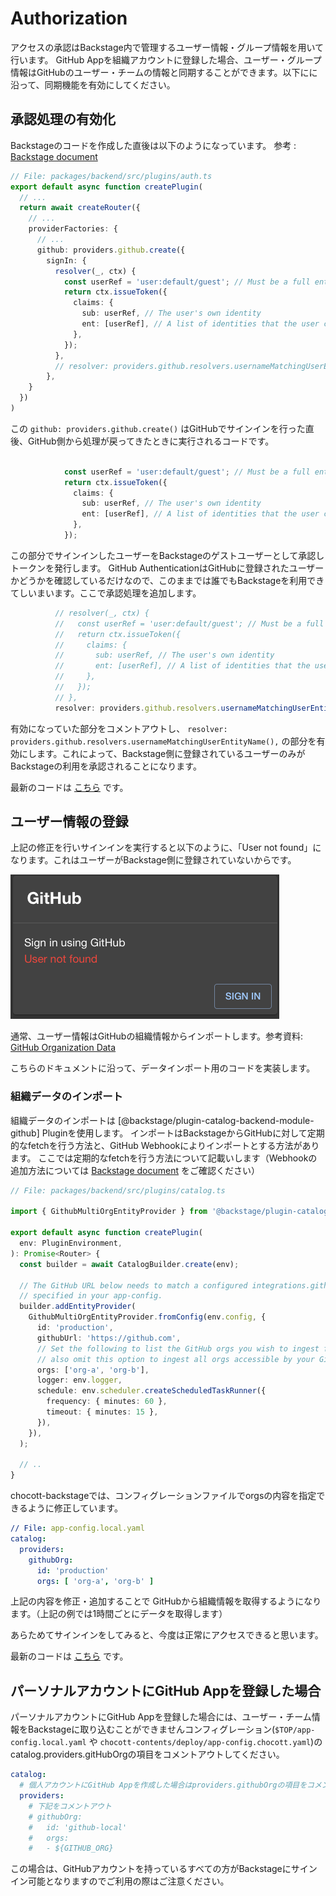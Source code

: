 # Authorization

アクセスの承認はBackstage内で管理するユーザー情報・グループ情報を用いて行います。
GitHub Appを組織アカウントに登録した場合、ユーザー・グループ情報はGitHubのユーザー・チームの情報と同期することができます。以下にに沿って、同期機能を有効にしてください。

## 承認処理の有効化

Backstageのコードを作成した直後は以下のようになっています。
参考 : [Backstage document](https://backstage.io/docs/auth/identity-resolver)


```typescript
// File: packages/backend/src/plugins/auth.ts
export default async function createPlugin(
  // ...
  return await createRouter({
    // ...
    providerFactories: {
      // ...
      github: providers.github.create({
        signIn: {
          resolver(_, ctx) {
            const userRef = 'user:default/guest'; // Must be a full entity reference
            return ctx.issueToken({
              claims: {
                sub: userRef, // The user's own identity
                ent: [userRef], // A list of identities that the user claims ownership through
              },
            });
          },
          // resolver: providers.github.resolvers.usernameMatchingUserEntityName(),
        },
    }
  })
)
```

この `github: providers.github.create()` はGitHubでサインインを行った直後、GitHub側から処理が戻ってきたときに実行されるコードです。

```typescript

            const userRef = 'user:default/guest'; // Must be a full entity reference
            return ctx.issueToken({
              claims: {
                sub: userRef, // The user's own identity
                ent: [userRef], // A list of identities that the user claims ownership through
              },
            });

```

この部分でサインインしたユーザーをBackstageのゲストユーザーとして承認しトークンを発行します。
GitHub AuthenticationはGitHubに登録されたユーザーかどうかを確認しているだけなので、このままでは誰でもBackstageを利用できてしいまいます。ここで承認処理を追加します。

```typescript
          // resolver(_, ctx) {
          //   const userRef = 'user:default/guest'; // Must be a full entity reference
          //   return ctx.issueToken({
          //     claims: {
          //       sub: userRef, // The user's own identity
          //       ent: [userRef], // A list of identities that the user claims ownership through
          //     },
          //   });
          // },
          resolver: providers.github.resolvers.usernameMatchingUserEntityName(),

```

有効になっていた部分をコメントアウトし、 `resolver: providers.github.resolvers.usernameMatchingUserEntityName(),` の部分を有効にします。これによって、Backstage側に登録されているユーザーのみがBackstageの利用を承認されることになります。

最新のコードは [こちら](https://github.com/ap-communications/chocott-backstage/blob/main/packages/backend/src/plugins/auth.ts) です。

## ユーザー情報の登録

上記の修正を行いサインインを実行すると以下のように、「User not found」になります。これはユーザーがBackstage側に登録されていないからです。

![Siginin, user not found](signin-user-not-found.png)

通常、ユーザー情報はGitHubの組織情報からインポートします。参考資料: [GitHub Organization Data](https://backstage.io/docs/integrations/github/org)

こちらのドキュメントに沿って、データインポート用のコードを実装します。

### 組織データのインポート

組織データのインポートは [@backstage/plugin-catalog-backend-module-github] Pluginを使用します。
インポートはBackstageからGitHubに対して定期的なfetchを行う方法と、GitHub Webhookによりインポートとする方法があります。
ここでは定期的なfetchを行う方法について記載いします（Webhookの追加方法については [Backstage document](https://backstage.io/docs/integrations/github/org/#installation-with-events-support) をご確認ください）


```typescript
// File: packages/backend/src/plugins/catalog.ts

import { GithubMultiOrgEntityProvider } from '@backstage/plugin-catalog-backend-module-github';

export default async function createPlugin(
  env: PluginEnvironment,
): Promise<Router> {
  const builder = await CatalogBuilder.create(env);

  // The GitHub URL below needs to match a configured integrations.github entry
  // specified in your app-config.
  builder.addEntityProvider(
    GithubMultiOrgEntityProvider.fromConfig(env.config, {
      id: 'production',
      githubUrl: 'https://github.com',
      // Set the following to list the GitHub orgs you wish to ingest from. You can
      // also omit this option to ingest all orgs accessible by your GitHub integration
      orgs: ['org-a', 'org-b'],
      logger: env.logger,
      schedule: env.scheduler.createScheduledTaskRunner({
        frequency: { minutes: 60 },
        timeout: { minutes: 15 },
      }),
    }),
  );

  // ..
}

```


chocott-backstageでは、コンフィグレーションファイルでorgsの内容を指定できるように修正しています。

```yaml
// File: app-config.local.yaml
catalog:
  providers:
    githubOrg:
      id: 'production'
      orgs: [ 'org-a', 'org-b' ]

```

上記の内容を修正・追加することで GitHubから組織情報を取得するようになります。（上記の例では1時間ごとにデータを取得します）

あらためてサインインをしてみると、今度は正常にアクセスできると思います。

最新のコードは [こちら](https://github.com/ap-communications/chocott-backstage/blob/main/packages/backend/src/plugins/catalog.ts) です。

## パーソナルアカウントにGitHub Appを登録した場合

パーソナルアカウントにGitHub Appを登録した場合には、ユーザー・チーム情報をBackstageに取り込むことができませんコンフィグレーション(`$TOP/app-config.local.yaml` や `chocott-contents/deploy/app-config.chocott.yaml`)のcatalog.providers.gitHubOrgの項目をコメントアウトしてください。

```yaml
catalog:
  # 個人アカウントにGitHub Appを作成した場合はproviders.githubOrgの項目をコメントアウトしてください
  providers:
    # 下記をコメントアウト
    # githubOrg:
    #   id: 'github-local'
    #   orgs:
    #   - ${GITHUB_ORG}

```

この場合は、GitHubアカウントを持っているすべての方がBackstageにサインイン可能となりますのでご利用の際はご注意ください。

